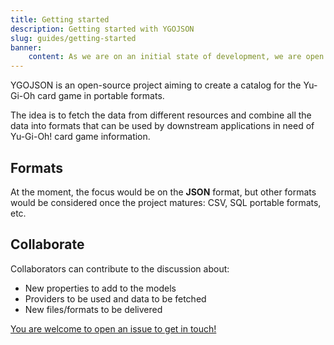 ```yaml
---
title: Getting started
description: Getting started with YGOJSON
slug: guides/getting-started
banner:
    content: As we are on an initial state of development, we are open to onboard any collaborator. See below!
---
```


YGOJSON is an open-source project aiming to create a catalog for the Yu-Gi-Oh card game in portable formats.

The idea is to fetch the data from different resources and combine all the data into formats that can be used by downstream applications in need of Yu-Gi-Oh! card game information.

## Formats

At the moment, the focus would be on the **JSON** format, but other formats would be considered once the project matures: CSV, SQL portable formats, etc.

## Collaborate

Collaborators can contribute to the discussion about:

- New properties to add to the models
- Providers to be used and data to be fetched
- New files/formats to be delivered

[You are welcome to open an issue to get in touch!](https://github.com/ygojson/ygojson.github.io/issues/new)
